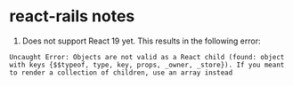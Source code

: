 # react-rails notes

1. Does not support React 19 yet. This results in the following error:

```
Uncaught Error: Objects are not valid as a React child (found: object with keys {$$typeof, type, key, props, _owner, _store}). If you meant to render a collection of children, use an array instead
```
